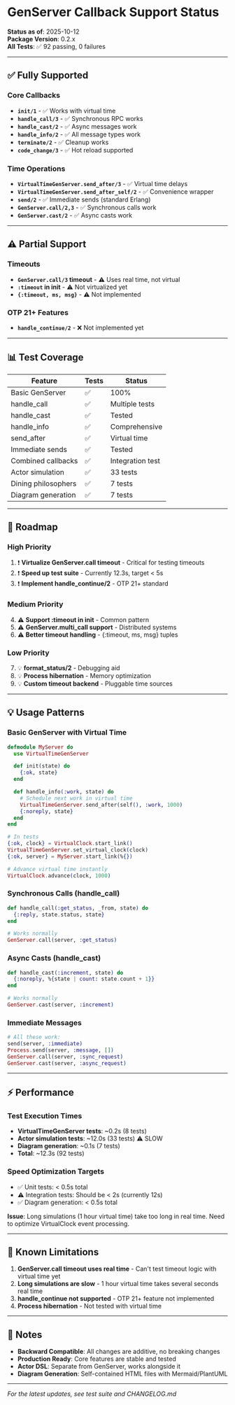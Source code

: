 # GenServer Callback Support Status

**Status as of**: 2025-10-12  
**Package Version**: 0.2.x  
**All Tests**: ✅ 92 passing, 0 failures

---

## ✅ Fully Supported

### Core Callbacks

- **`init/1`** - ✅ Works with virtual time
- **`handle_call/3`** - ✅ Synchronous RPC works
- **`handle_cast/2`** - ✅ Async messages work
- **`handle_info/2`** - ✅ All message types work
- **`terminate/2`** - ✅ Cleanup works
- **`code_change/3`** - ✅ Hot reload supported

### Time Operations

- **`VirtualTimeGenServer.send_after/3`** - ✅ Virtual time delays
- **`VirtualTimeGenServer.send_after_self/2`** - ✅ Convenience wrapper
- **`send/2`** - ✅ Immediate sends (standard Erlang)
- **`GenServer.call/2,3`** - ✅ Synchronous calls work
- **`GenServer.cast/2`** - ✅ Async casts work

---

## ⚠️ Partial Support

### Timeouts

- **`GenServer.call/3` timeout** - ⚠️ Uses real time, not virtual
- **`:timeout` in init** - ⚠️ Not virtualized yet
- **`{:timeout, ms, msg}`** - ⚠️ Not implemented

### OTP 21+ Features

- **`handle_continue/2`** - ❌ Not implemented yet

---

## 📊 Test Coverage

| Feature             | Tests | Status           |
| ------------------- | ----- | ---------------- |
| Basic GenServer     | ✅    | 100%             |
| handle_call         | ✅    | Multiple tests   |
| handle_cast         | ✅    | Tested           |
| handle_info         | ✅    | Comprehensive    |
| send_after          | ✅    | Virtual time     |
| Immediate sends     | ✅    | Tested           |
| Combined callbacks  | ✅    | Integration test |
| Actor simulation    | ✅    | 33 tests         |
| Dining philosophers | ✅    | 7 tests          |
| Diagram generation  | ✅    | 7 tests          |

---

## 🎯 Roadmap

### High Priority

1. ❗ **Virtualize GenServer.call timeout** - Critical for testing timeouts
2. ❗ **Speed up test suite** - Currently 12.3s, target < 5s
3. ❗ **Implement handle_continue/2** - OTP 21+ standard

### Medium Priority

4. ⚠️ **Support :timeout in init** - Common pattern
5. ⚠️ **GenServer.multi_call support** - Distributed systems
6. ⚠️ **Better timeout handling** - {:timeout, ms, msg} tuples

### Low Priority

7. 💡 **format_status/2** - Debugging aid
8. 💡 **Process hibernation** - Memory optimization
9. 💡 **Custom timeout backend** - Pluggable time sources

---

## 💡 Usage Patterns

### Basic GenServer with Virtual Time

```elixir
defmodule MyServer do
  use VirtualTimeGenServer

  def init(state) do
    {:ok, state}
  end

  def handle_info(:work, state) do
    # Schedule next work in virtual time
    VirtualTimeGenServer.send_after(self(), :work, 1000)
    {:noreply, state}
  end
end

# In tests
{:ok, clock} = VirtualClock.start_link()
VirtualTimeGenServer.set_virtual_clock(clock)
{:ok, server} = MyServer.start_link(%{})

# Advance virtual time instantly
VirtualClock.advance(clock, 1000)
```

### Synchronous Calls (handle_call)

```elixir
def handle_call(:get_status, _from, state) do
  {:reply, state.status, state}
end

# Works normally
GenServer.call(server, :get_status)
```

### Async Casts (handle_cast)

```elixir
def handle_cast(:increment, state) do
  {:noreply, %{state | count: state.count + 1}}
end

# Works normally
GenServer.cast(server, :increment)
```

### Immediate Messages

```elixir
# All these work:
send(server, :immediate)
Process.send(server, :message, [])
GenServer.call(server, :sync_request)
GenServer.cast(server, :async_request)
```

---

## ⚡ Performance

### Test Execution Times

- **VirtualTimeGenServer tests**: ~0.2s (8 tests)
- **Actor simulation tests**: ~12.0s (33 tests) ⚠️ SLOW
- **Diagram generation**: ~0.1s (7 tests)
- **Total**: ~12.3s (92 tests)

### Speed Optimization Targets

- ✅ Unit tests: < 0.5s total
- ⚠️ Integration tests: Should be < 2s (currently 12s)
- ✅ Diagram generation: < 0.5s total

**Issue**: Long simulations (1 hour virtual time) take too long in real time.
Need to optimize VirtualClock event processing.

---

## 🔧 Known Limitations

1. **GenServer.call timeout uses real time** - Can't test timeout logic with
   virtual time yet
2. **Long simulations are slow** - 1 hour virtual time takes several seconds
   real time
3. **handle_continue not supported** - OTP 21+ feature not implemented
4. **Process hibernation** - Not tested with virtual time

---

## 📝 Notes

- **Backward Compatible**: All changes are additive, no breaking changes
- **Production Ready**: Core features are stable and tested
- **Actor DSL**: Separate from GenServer, works alongside it
- **Diagram Generation**: Self-contained HTML files with Mermaid/PlantUML

---

_For the latest updates, see test suite and CHANGELOG.md_
